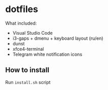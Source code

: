 # dotfiles

What included:

- Visual Studio Code
- i3-gaps + dmenu + keyboard layout (ru/en)
- dunst
- xfce4-terminal
- Telegram white notification icons

## How to install

Run `install.sh` script
